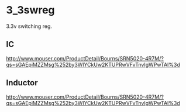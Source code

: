 3_3swreg
========

3.3v switching reg.

IC
-----
http://www.mouser.com/ProductDetail/Bourns/SRN5020-4R7M/?qs=sGAEpiMZZMsg%252by3WlYCkUw2KTUPRwVFvTnvIgWPwTAI%3d  

Inductor
-----
http://www.mouser.com/ProductDetail/Bourns/SRN5020-4R7M/?qs=sGAEpiMZZMsg%252by3WlYCkUw2KTUPRwVFvTnvIgWPwTAI%3d  
